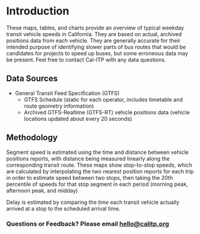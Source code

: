 # Introduction

These maps, tables, and charts provide an overview of typical weekday transit vehicle speeds in California. They are based on actual, archived positions data from each vehicle. They are generally accurate for their intended purpose of identifying slower parts of bus routes that would be candidates for projects to speed up buses, but some erroneous data may be present. Feel free to contact Cal-ITP with any data questions.

## Data Sources

* General Transit Feed Specification (GTFS)
    * GTFS Schedule (static for each operator, includes timetable and route geometry information)
    * Archived GTFS-Realtime (GTFS-RT) vehicle positions data (vehicle locations updated about every 20 seconds)

## Methodology

Segment speed is estimated using the time and distance between vehicle positions reports, with distance being measured linearly along the corresponding transit route. These maps show stop-to-stop speeds, which are calculated by interpolating the two nearest position reports for each trip in order to estimate speed between two stops, then taking the 20th percentile of speeds for that stop segment in each period (morning peak, afternoon peak, and midday)

Delay is estimated by comparing the _time_ each transit vehicle actually arrived at a stop to the scheduled arrival time.

### Questions or Feedback? Please email [hello@calitp.org](hello@calitp.org)